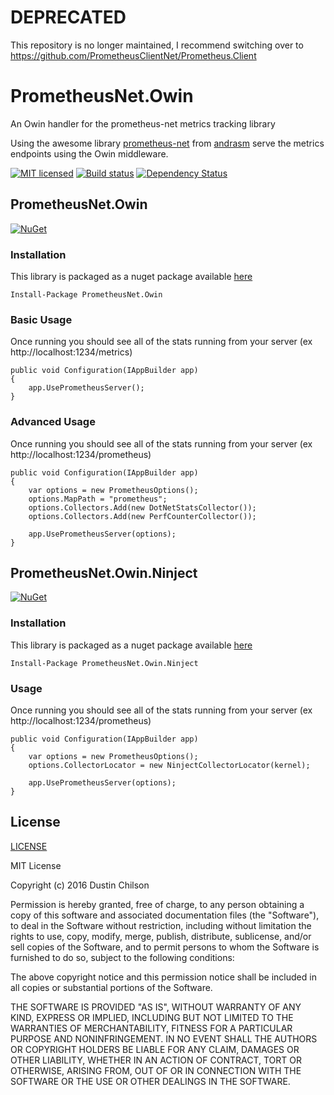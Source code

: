 # DEPRECATED
This repository is no longer maintained, I recommend switching over to https://github.com/PrometheusClientNet/Prometheus.Client

# PrometheusNet.Owin #
An Owin handler for the prometheus-net metrics tracking library

Using the awesome library [prometheus-net](https://github.com/andrasm/prometheus-net) from [andrasm](https://github.com/andrasm) serve the metrics endpoints using the Owin middleware.

[![MIT licensed](https://img.shields.io/badge/license-MIT-blue.svg)](https://raw.githubusercontent.com/dustinchilson/PrometheusNet.Owin/master/LICENSE)
[![Build status](https://ci.appveyor.com/api/projects/status/gse68cbbu7dwv8id/branch/master?svg=true)](https://ci.appveyor.com/project/dustinchilson/prometheusnet-owin/branch/master)
[![Dependency Status](https://dependencyci.com/github/dustinchilson/PrometheusNet.Owin/badge)](https://dependencyci.com/github/dustinchilson/PrometheusNet.Owin)

## PrometheusNet.Owin ##

[![NuGet](https://img.shields.io/nuget/v/PrometheusNet.Owin.svg)](https://www.nuget.org/packages/PrometheusNet.Owin/)

### Installation ###
This library is packaged as a nuget package available [here](https://www.nuget.org/packages/PrometheusNet.Owin/)

```
Install-Package PrometheusNet.Owin
```

### Basic Usage ###
Once running you should see all of the stats running from your server (ex http://localhost:1234/metrics)
```CSharp
public void Configuration(IAppBuilder app)
{
    app.UsePrometheusServer();
}
```

### Advanced Usage ###
Once running you should see all of the stats running from your server (ex http://localhost:1234/prometheus)

```CSharp
public void Configuration(IAppBuilder app)
{
    var options = new PrometheusOptions();
    options.MapPath = "prometheus";
    options.Collectors.Add(new DotNetStatsCollector());
    options.Collectors.Add(new PerfCounterCollector());

    app.UsePrometheusServer(options);
}
```

## PrometheusNet.Owin.Ninject ##

[![NuGet](https://img.shields.io/nuget/v/PrometheusNet.Owin.Ninject.svg)](https://www.nuget.org/packages/PrometheusNet.Owin.Ninject/)

### Installation ###
This library is packaged as a nuget package available [here](https://www.nuget.org/packages/PrometheusNet.Owin.Ninject/)

```
Install-Package PrometheusNet.Owin.Ninject
```

### Usage ###
Once running you should see all of the stats running from your server (ex http://localhost:1234/prometheus)

```CSharp
public void Configuration(IAppBuilder app)
{
    var options = new PrometheusOptions();
    options.CollectorLocator = new NinjectCollectorLocator(kernel);

    app.UsePrometheusServer(options);
}
```

## License ##

[LICENSE](https://raw.githubusercontent.com/dustinchilson/PrometheusNet.Owin/master/LICENSE)

MIT License

Copyright (c) 2016 Dustin Chilson

Permission is hereby granted, free of charge, to any person obtaining a copy
of this software and associated documentation files (the "Software"), to deal
in the Software without restriction, including without limitation the rights
to use, copy, modify, merge, publish, distribute, sublicense, and/or sell
copies of the Software, and to permit persons to whom the Software is
furnished to do so, subject to the following conditions:

The above copyright notice and this permission notice shall be included in all
copies or substantial portions of the Software.

THE SOFTWARE IS PROVIDED "AS IS", WITHOUT WARRANTY OF ANY KIND, EXPRESS OR
IMPLIED, INCLUDING BUT NOT LIMITED TO THE WARRANTIES OF MERCHANTABILITY,
FITNESS FOR A PARTICULAR PURPOSE AND NONINFRINGEMENT. IN NO EVENT SHALL THE
AUTHORS OR COPYRIGHT HOLDERS BE LIABLE FOR ANY CLAIM, DAMAGES OR OTHER
LIABILITY, WHETHER IN AN ACTION OF CONTRACT, TORT OR OTHERWISE, ARISING FROM,
OUT OF OR IN CONNECTION WITH THE SOFTWARE OR THE USE OR OTHER DEALINGS IN THE
SOFTWARE.
